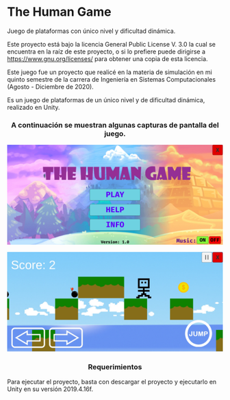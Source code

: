 # The Human Game
Juego de plataformas con único nivel y dificultad dinámica.

Este proyecto está bajo la licencia General Public License V. 3.0 la cual se encuentra en la raíz de 
este proyecto, o si lo prefiere puede dirigirse a https://www.gnu.org/licenses/ para obtener una 
copia de esta licencia.

Este juego fue un proyecto que realicé en la materia de simulación en mi quinto semestre de 
la carrera de Ingeniería en Sistemas Computacionales (Agosto - Diciembre de 2020).

Es un juego de plataformas de un único nivel y de dificultad dinámica, realizado en Unity.

<h3 align="center">
  A continuación se muestran algunas capturas de pantalla del juego.
</h3>

<p align="center">
  <img src="/img/ss1.jpg" width="720" alt="Screenshot">
</p>

<p align="center">
  <img src="/img/ss2.jpg" width="720" alt="Screenshot">
</p>

<h3 align="center">
  Requerimientos
</h3>

Para ejecutar el proyecto, basta con descargar el proyecto y ejecutarlo en 
Unity en su versión 2019.4.16f.

